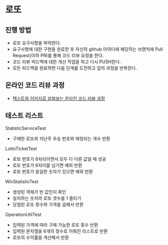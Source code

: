 # 로또
## 진행 방법
* 로또 요구사항을 파악한다.
* 요구사항에 대한 구현을 완료한 후 자신의 github 아이디에 해당하는 브랜치에 Pull Request(이하 PR)를 통해 코드 리뷰 요청을 한다.
* 코드 리뷰 피드백에 대한 개선 작업을 하고 다시 PUSH한다.
* 모든 피드백을 완료하면 다음 단계를 도전하고 앞의 과정을 반복한다.

## 온라인 코드 리뷰 과정
* [텍스트와 이미지로 살펴보는 온라인 코드 리뷰 과정](https://github.com/next-step/nextstep-docs/tree/master/codereview)

## 테스트 리스트
StatisticServiceTest
* 구매한 로또와 지난주 우승 번호와 매칭되는 개수 반환

LottoTicketTest
* 로또 번호가 6자리이면서 모두 다 다른 값일 때 성공
* 로또 번호가 6자리를 넘기면 예외 반환
* 로또 번호가 동일한 숫자가 있으면 예외 반환

WinStatisticTest
* 생성된 객체가 빈 값인지 확인
* 일치하는 숫자의 로또 갯수를 1 올리기
* 당첨된 로또 횟수와 가격을 곱해서 반환

OperationUtilTest
* 입력된 가격에 따라 구매 가능한 로또 횟수 반환
* 입력된 문자열을 6개의 정수로 이뤄진 리스트로 반환
* 로또의 수익률을 계산해서 반환